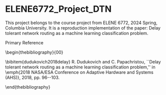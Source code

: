 # ELENE6772_Project_DTN
This project belongs to the course project from ELENE 6772, 2024 Spring, Columbia University. It is a reproduction implementation of the paper: Delay tolerant network routing as a machine learning classification problem.

Primary Reference

\begin{thebibliography}{00}

\bibitem{dudukovich2018delay}
R. Dudukovich and C. Papachristou, ``Delay tolerant network routing as a machine learning classification problem,'' in \emph{2018 NASA/ESA Conference on Adaptive Hardware and Systems (AHS)}, 2018, pp. 96--103.

\end{thebibliography}
